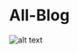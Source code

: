 # All-Blog
 <!-- Poriect TW -->
![alt text](https://miro.medium.com/max/825/0*P9YZRA4H7jlrjRS3.png)
